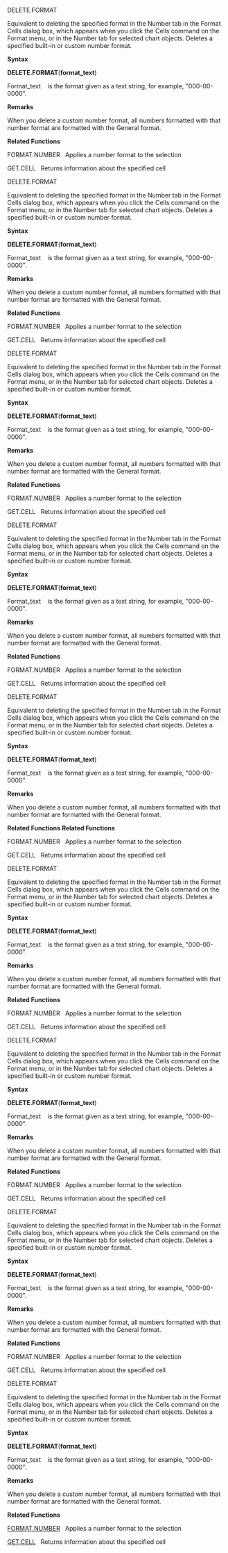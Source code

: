 DELETE.FORMAT

Equivalent to deleting the specified format in the Number tab in the
Format Cells dialog box, which appears when you click the Cells command
on the Format menu, or in the Number tab for selected chart objects.
Deletes a specified built-in or custom number format.

**Syntax**

**DELETE.FORMAT**(**format\_text**)

Format\_text    is the format given as a text string, for example,
"000-00-0000".

**Remarks**

When you delete a custom number format, all numbers formatted with that
number format are formatted with the General format.

**Related Functions**

FORMAT.NUMBER   Applies a number format to the selection

GET.CELL   Returns information about the specified cell


DELETE.FORMAT

Equivalent to deleting the specified format in the Number tab in the
Format Cells dialog box, which appears when you click the Cells command
on the Format menu, or in the Number tab for selected chart objects.
Deletes a specified built-in or custom number format.

**Syntax**

**DELETE.FORMAT**(**format\_text**)

Format\_text    is the format given as a text string, for example,
"000-00-0000".

**Remarks**

When you delete a custom number format, all numbers formatted with that
number format are formatted with the General format.

**Related Functions**

FORMAT.NUMBER   Applies a number format to the selection

GET.CELL   Returns information about the specified cell


DELETE.FORMAT

Equivalent to deleting the specified format in the Number tab in the
Format Cells dialog box, which appears when you click the Cells command
on the Format menu, or in the Number tab for selected chart objects.
Deletes a specified built-in or custom number format.

**Syntax**

**DELETE.FORMAT**(**format\_text**)

Format\_text    is the format given as a text string, for example,
"000-00-0000".

**Remarks**

When you delete a custom number format, all numbers formatted with that
number format are formatted with the General format.

**Related Functions**

FORMAT.NUMBER   Applies a number format to the selection

GET.CELL   Returns information about the specified cell


DELETE.FORMAT

Equivalent to deleting the specified format in the Number tab in the
Format Cells dialog box, which appears when you click the Cells command
on the Format menu, or in the Number tab for selected chart objects.
Deletes a specified built-in or custom number format.

**Syntax**

**DELETE.FORMAT**(**format\_text**)

Format\_text    is the format given as a text string, for example,
"000-00-0000".

**Remarks**

When you delete a custom number format, all numbers formatted with that
number format are formatted with the General format.

**Related Functions**

FORMAT.NUMBER   Applies a number format to the selection

GET.CELL   Returns information about the specified cell


DELETE.FORMAT

Equivalent to deleting the specified format in the Number tab in the
Format Cells dialog box, which appears when you click the Cells command
on the Format menu, or in the Number tab for selected chart objects.
Deletes a specified built-in or custom number format.

**Syntax**

**DELETE.FORMAT**(**format\_text**)

Format\_text    is the format given as a text string, for example,
"000-00-0000".

**Remarks**

When you delete a custom number format, all numbers formatted with that
number format are formatted with the General format.

**Related Functions**
**Related Functions**

FORMAT.NUMBER   Applies a number format to the selection

GET.CELL   Returns information about the specified cell


DELETE.FORMAT

Equivalent to deleting the specified format in the Number tab in the
Format Cells dialog box, which appears when you click the Cells command
on the Format menu, or in the Number tab for selected chart objects.
Deletes a specified built-in or custom number format.

**Syntax**

**DELETE.FORMAT**(**format\_text**)

Format\_text    is the format given as a text string, for example,
"000-00-0000".

**Remarks**

When you delete a custom number format, all numbers formatted with that
number format are formatted with the General format.

**Related Functions**

FORMAT.NUMBER   Applies a number format to the selection

GET.CELL   Returns information about the specified cell


DELETE.FORMAT

Equivalent to deleting the specified format in the Number tab in the
Format Cells dialog box, which appears when you click the Cells command
on the Format menu, or in the Number tab for selected chart objects.
Deletes a specified built-in or custom number format.

**Syntax**

**DELETE.FORMAT**(**format\_text**)

Format\_text    is the format given as a text string, for example,
"000-00-0000".

**Remarks**

When you delete a custom number format, all numbers formatted with that
number format are formatted with the General format.

**Related Functions**

FORMAT.NUMBER   Applies a number format to the selection

GET.CELL   Returns information about the specified cell


DELETE.FORMAT

Equivalent to deleting the specified format in the Number tab in the
Format Cells dialog box, which appears when you click the Cells command
on the Format menu, or in the Number tab for selected chart objects.
Deletes a specified built-in or custom number format.

**Syntax**

**DELETE.FORMAT**(**format\_text**)

Format\_text    is the format given as a text string, for example,
"000-00-0000".

**Remarks**

When you delete a custom number format, all numbers formatted with that
number format are formatted with the General format.

**Related Functions**

FORMAT.NUMBER   Applies a number format to the selection

GET.CELL   Returns information about the specified cell


DELETE.FORMAT

Equivalent to deleting the specified format in the Number tab in the
Format Cells dialog box, which appears when you click the Cells command
on the Format menu, or in the Number tab for selected chart objects.
Deletes a specified built-in or custom number format.

**Syntax**

**DELETE.FORMAT**(**format\_text**)

Format\_text    is the format given as a text string, for example,
"000-00-0000".

**Remarks**

When you delete a custom number format, all numbers formatted with that
number format are formatted with the General format.

**Related Functions**

[FORMAT.NUMBER](FORMAT.NUMBER.md)   Applies a number format to the selection

[GET.CELL](GET.CELL.md)   Returns information about the specified cell


